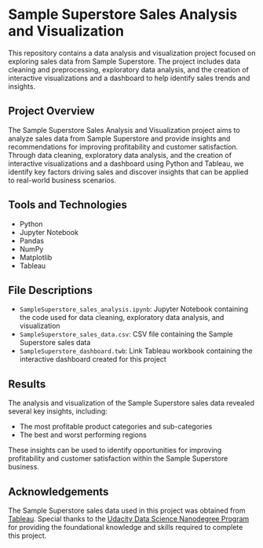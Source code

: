 # Sample Superstore Sales Analysis and Visualization

This repository contains a data analysis and visualization project focused on exploring sales data from Sample Superstore. The project includes data cleaning and preprocessing, exploratory data analysis, and the creation of interactive visualizations and a dashboard to help identify sales trends and insights.

## Project Overview
The Sample Superstore Sales Analysis and Visualization project aims to analyze sales data from Sample Superstore and provide insights and recommendations for improving profitability and customer satisfaction. Through data cleaning, exploratory data analysis, and the creation of interactive visualizations and a dashboard using Python and Tableau, we identify key factors driving sales and discover insights that can be applied to real-world business scenarios.

## Tools and Technologies
- Python
- Jupyter Notebook
- Pandas
- NumPy
- Matplotlib
- Tableau

## File Descriptions
- `SampleSuperstore_sales_analysis.ipynb`: Jupyter Notebook containing the code used for data cleaning, exploratory data analysis, and visualization
- `SampleSuperstore_sales_data.csv`: CSV file containing the Sample Superstore sales data
- `SampleSuperstore_dashboard.twb`: Link Tableau workbook containing the interactive dashboard created for this project

## Results
The analysis and visualization of the Sample Superstore sales data revealed several key insights, including:
- The most profitable product categories and sub-categories
- The best and worst performing regions

These insights can be used to identify opportunities for improving profitability and customer satisfaction within the Sample Superstore business.

## Acknowledgements
The Sample Superstore sales data used in this project was obtained from [Tableau](https://www.tableau.com/). Special thanks to the [Udacity Data Science Nanodegree Program](https://www.udacity.com/course/data-scientist-nanodegree--nd025) for providing the foundational knowledge and skills required to complete this project.